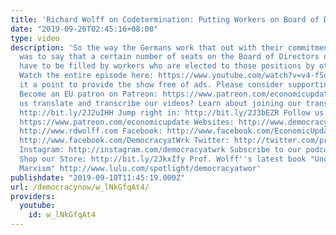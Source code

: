```yaml
---
title: 'Richard Wolff on Codetermination: Putting Workers on Board of Directors'
date: "2019-09-26T02:45:16+08:00"
type: video
description: 'So the way the Germans work that out with their commitment to democracy,
  was to say that a certain number of seats on the Board of Directors of every company
  have to be filled by workers who are elected to those positions by other workers."
  Watch the entire episode here: https://www.youtube.com/watch?v=v4-fSoW8DtY We make
  it a point to provide the show free of ads. Please consider supporting our work.
  Become an EU patron on Patreon: https://www.patreon.com/economicupdate Want to help
  us translate and transcribe our videos? Learn about joining our translation team:
  http://bit.ly/2J2uIHH Jump right in: http://bit.ly/2J3bEZR Follow us ONLINE: Patreon:
  https://www.patreon.com/economicupdate Websites: http://www.democracyatwork.info/econo...
  http://www.rdwolff.com Facebook: http://www.facebook.com/EconomicUpdate http://www.facebook.com/RichardDWolff
  http://www.facebook.com/DemocracyatWrk Twitter: http://twitter.com/profwolff http://twitter.com/democracyatwrk
  Instagram: http://instagram.com/democracyatwrk Subscribe to our podcast: http://economicupdate.libsyn.com
  Shop our Store: http://bit.ly/2JkxIfy Prof. Wolff''s latest book "Understanding
  Marxism" http://www.lulu.com/spotlight/democracyatwor'
publishdate: "2019-09-10T11:45:19.000Z"
url: /democracynow/w_lNkGfqAt4/
providers:
  youtube:
    id: w_lNkGfqAt4
---
```


